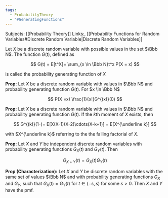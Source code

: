 ```yaml
---
tags:
  - ProbabilityTheory
  - "#GeneratingFunctions"
---
```

Subjects: [[Probability Theory]]
Links:, [[Probability Functions for Random Variables#Discrete Random Variable|Discrete Random Variables]]

Let $X$ be a discrete random variable with possible values in the set $\Bbb N$. The function $G(t)$, defined as 

$$
G(t) = E[t^X]= \sum_{x \in \Bbb N}t^x P(X = x)
$$

is called the probability generating function of $X$

**Prop:** Let $X$ be a discrete random variable with values in $\Bbb N$ and probability generating function $G(t)$. For $x \in \Bbb N$ 

$$
P(X =x) \frac{1}{x!}G^{(x)}(0)
$$

**Prop:** Let $X$ be a discrete random variable with values in $\Bbb N$ and probability generating function $G(t)$. If the $k$th moment of $X$ exists, then 

$$
G^{(k)}(1-)= E[X(X-1)(X-2)\cdots(X-k+1)] = E[X^{\underline k}]
$$

with $X^{\underline k}$ referring to the the falling factorial of $X$.

**Prop:** Let $X$ and $Y$ be independent discrete random variables with probability generating functions $G_X(t)$ and $G_Y(t)$. Then 

$$
G_{X+Y}(t) = G_X(t) G_Y(t)
$$

**Prop (Characterization):** Let $X$ and $Y$ be discrete random variables with the same set of values $\Bbb N$ and with probability generating functions $G_X$ and $G_Y$, such that $G_X (t) = G_Y(t)$ for ${t \in (-s,s)}$ for some $s>0$. Then $X$ and $Y$ have the pmf.